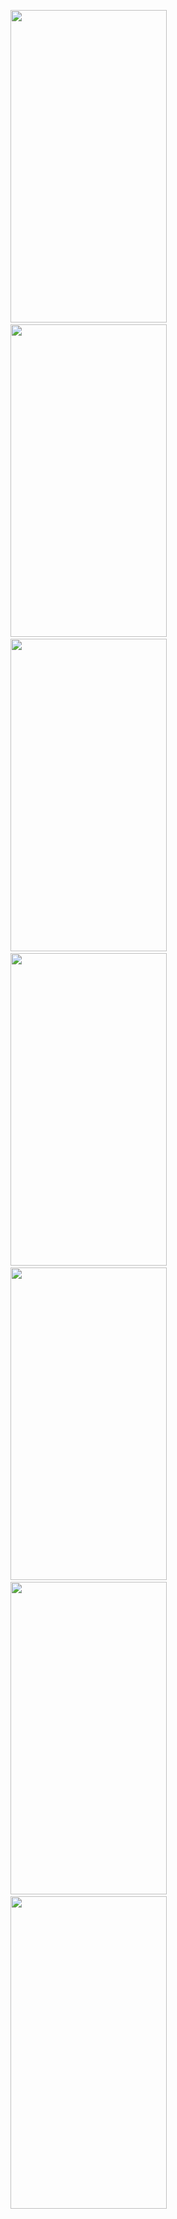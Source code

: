 <img src="https://user-images.githubusercontent.com/67231912/126601732-64ae8bdf-d818-42ef-b137-99fdc66249d8.jpeg" width="250" height="500"/> &nbsp;&nbsp;&nbsp;&nbsp;<img src="https://user-images.githubusercontent.com/67231912/126601758-b713d12a-891d-4554-87fc-28f1c3454d91.jpeg" width="250" height="500"/> &nbsp;&nbsp;&nbsp;&nbsp;<img src="https://user-images.githubusercontent.com/67231912/126601786-cc6f1dc0-90a3-461d-8f0a-7b9e184a5f68.jpeg" width="250" height="500"/> &nbsp;&nbsp;&nbsp;&nbsp;<img src="https://user-images.githubusercontent.com/67231912/126601895-a760c42c-35de-46e7-81f4-d80172a7231a.jpeg" width="250" height="500"/>&nbsp;&nbsp;&nbsp;&nbsp;<img src="https://user-images.githubusercontent.com/67231912/126601948-c601859b-0ebe-4228-a4b7-15b7c5178366.jpeg" width="250" height="500"/> &nbsp;&nbsp;&nbsp;&nbsp;<img src="https://user-images.githubusercontent.com/67231912/126602007-6c78d51c-3154-44fc-8a69-e4460151951c.jpeg" width="250" height="500"/> &nbsp;&nbsp;&nbsp;&nbsp;<img src="https://user-images.githubusercontent.com/67231912/126602026-8be53325-e7cf-4cf4-bbe5-8719c86d6960.jpeg" width="250" height="500"/>
